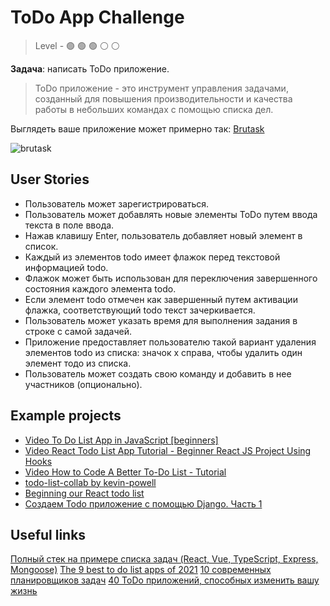 # ToDo App Challenge

> Level -  :green_circle: :green_circle: :green_circle: :white_circle: :white_circle:

**Задача**: написать ToDo приложение.

> ToDo приложение - это инструмент управления задачами, созданный для повышения производительности и качества работы в небольших командах с помощью списка дел.

Выглядеть ваше приложение может примерно так: [Brutask](https://app.brutask.com/3VvTJktsB1XSloI325wo)

![brutask](https://github.com/startupemulator/challenges/blob/main/ToDo%20App%20Challenge/brutask.png)

## User Stories

- Пользователь может зарегистрироваться.
- Пользователь может добавлять новые элементы ToDo путем ввода текста в поле ввода.
- Нажав клавишу Enter, пользователь добавляет новый элемент в список.
- Каждый из элементов todo имеет флажок перед текстовой информацией todo.
- Флажок может быть использован для переключения завершенного состояния каждого элемента todo. 
- Если элемент todo отмечен как завершенный путем активации флажка, соответствующий todo текст зачеркивается.
- Пользователь может указать время для выполнения задания в строке с самой задачей.
- Приложение предоставляет пользователю такой вариант удаления элементов todo из списка: значок x справа, чтобы удалить один элемент тодо из списка.
- Пользователь может создать свою команду и добавить в нее участников (опционально).

## Example projects

- [Video To Do List App in JavaScript [beginners]](https://youtu.be/b8sUhU_eq3g)
- [Video React Todo List App Tutorial - Beginner React JS Project Using Hooks](https://youtu.be/E1E08i2UJGI)
- [Video How to Code A Better To-Do List - Tutorial](https://youtu.be/W7FaYfuwu70)
- [todo-list-collab by kevin-powell](https://github.com/kevin-powell/todo-list-collab/tree/master/javascript-finished)
- [Beginning our React todo list](https://developer.mozilla.org/en-US/docs/Learn/Tools_and_testing/Client-side_JavaScript_frameworks/React_todo_list_beginning)
- [Создаем Todo приложение c помощью Django. Часть 1](https://habr.com/ru/company/otus/blog/488748/)

## Useful links

[Полный стек на примере списка задач (React, Vue, TypeScript, Express, Mongoose)](https://habr.com/ru/post/534622/)
[The 9 best to do list apps of 2021](https://zapier.com/blog/best-todo-list-apps/)
[10 современных планировщиков задач](https://itc.ua/articles/10-sovremennyh-planirovshhikov-zadach/)
[40 ToDo приложений, способных изменить вашу жизнь](https://books-mindmap.livejournal.com/9881.html)
